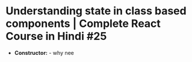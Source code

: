 # Understanding state in class based components | Complete React Course in Hindi #25

* **Constructor:** - why nee